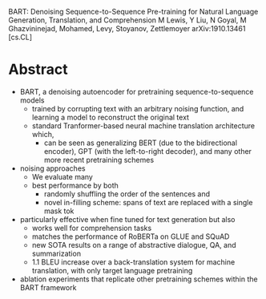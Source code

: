 BART: Denoising Sequence-to-Sequence Pre-training
  for Natural Language Generation, Translation, and Comprehension
M Lewis, Y Liu, N Goyal, M Ghazvininejad, Mohamed, Levy, Stoyanov, Zettlemoyer
arXiv:1910.13461 [cs.CL]

# Abstract

* BART, a denoising autoencoder for pretraining sequence-to-sequence models
  * trained by corrupting text with an arbitrary noising function, and 
    learning a model to reconstruct the original text
  * standard Tranformer-based neural machine translation architecture which,
    * can be seen as generalizing
      BERT (due to the bidirectional encoder),
      GPT (with the left-to-right decoder), and
      many other more recent pretraining schemes
* noising approaches
  * We evaluate many
  * best performance by both 
    * randomly shuffling the order of the sentences and
    * novel in-filling scheme: spans of text are replaced with a single mask tok
* particularly effective when fine tuned for text generation but also
  * works well for comprehension tasks
  * matches the performance of RoBERTa on GLUE and SQuAD
  * new SOTA results on a range of abstractive dialogue, QA, and summarization
  * 1.1 BLEU increase over a back-translation system for machine translation,
    with only target language pretraining
* ablation experiments that
  replicate other pretraining schemes within the BART framework

